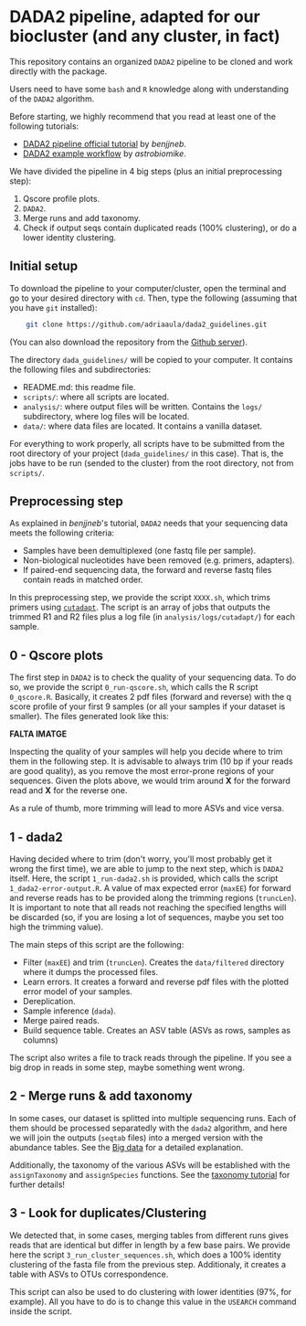 # DADA2 pipeline, adapted for our biocluster (and any cluster, in fact)

This repository contains an organized `DADA2` pipeline to be cloned and work
directly with the package. 

Users need to have some `bash` and `R` knowledge along with understanding of the `DADA2` algorithm. 

Before starting, we highly recommend that you read at least one of the following tutorials:

- [DADA2 pipeline official tutorial](https://benjjneb.github.io/dada2/tutorial.html) by *benjjneb*.
- [DADA2 example workflow](https://astrobiomike.github.io/amplicon/dada2_workflow_ex) by *astrobiomike*.

We have divided the pipeline in 4 big steps (plus an initial preprocessing step):

1. Qscore profile plots.
1. `DADA2`.
1. Merge runs and add taxonomy.
1. Check if output seqs contain duplicated reads (100% clustering), or do a lower identity clustering.

## Initial setup

To download the pipeline to your computer/cluster, open the terminal and go to your desired directory with `cd`. Then, type the following (assuming that you have `git` installed):

```sh
    git clone https://github.com/adriaaula/dada2_guidelines.git

```

(You can also download the repository from the [Github server](https://github.com/adriaaula/dada2_guidelines)).

The directory `dada_guidelines/` will be copied to your computer. It contains the following files and subdirectories:

- README.md: this readme file.
- `scripts/`: where all scripts are located.
- `analysis/`: where output files will be written. Contains the `logs/` subdirectory, where log files will be located.
- `data/`: where data files are located. It contains a vanilla dataset.

For everything to work properly, all scripts have to be submitted from the root directory of your project (`dada_guidelines/` in this case). That is, the jobs have to be run (sended to the cluster) from the root directory, not from `scripts/`. 

## Preprocessing step

As explained in *benjjneb*'s tutorial, `DADA2` needs that your sequencing data meets the following criteria: 
- Samples have been demultiplexed (one fastq file per sample).
- Non-biological nucleotides have been removed (e.g. primers, adapters).
- If paired-end sequencing data, the forward and reverse fastq files contain reads in matched order.

In this preprocessing step, we provide the script `XXXX.sh`, which trims primers using [`cutadapt`](http://cutadapt.readthedocs.io/en/stable/guide.html). The script is an array of jobs that outputs the trimmed R1 and R2 files plus a log file (in `analysis/logs/cutadapt/`) for each sample.  

## 0 - Qscore plots

The first step in `DADA2` is to check the quality of your sequencing data. To do so, we provide the script `0_run-qscore.sh`, which calls the R script `0_qscore.R`. Basically, it creates 2 pdf files (forward and reverse) with the q score profile of your first 9 samples (or all your samples if your dataset is smaller). The files generated look like this:

**FALTA IMATGE**

Inspecting the quality of your samples will help you decide where to trim them in the following step. It is advisable to always trim (10 bp if your reads are good quality), as you remove the most error-prone regions of your sequences. Given the plots above, we would trim around  **X** for the forward read and **X** for the reverse one.

As a rule of thumb, more trimming will lead to more ASVs and vice versa. 

## 1 - dada2

Having decided where to trim (don't worry, you'll most probably get it wrong the first time), we are able to jump to the next step, which is `DADA2` itself. Here, the script `1_run-dada2.sh` is provided, which calls the script `1_dada2-error-output.R`. A value of max expected error (`maxEE`) for forward and reverse reads has to be provided along the trimming regions (`truncLen`). It is important to note that all reads not reaching the specified lengths will be discarded (so, if you are losing a lot of sequences, maybe you set too high the trimming value).

The main steps of this script are the following:
- Filter (`maxEE`) and trim (`truncLen`). Creates the `data/filtered` directory where it dumps the processed files.
- Learn errors. It creates a forward and reverse pdf files with the plotted error model of your samples.
- Dereplication.
- Sample inference (`dada`).
- Merge paired reads.
- Build sequence table. Creates an ASV table (ASVs as rows, samples as columns)

The script also writes a file to track reads through the pipeline. If you see a big drop in reads in some step, maybe something went wrong.

## 2 - Merge runs & add taxonomy 

In some cases, our dataset is splitted into multiple sequencing runs. Each of them should be processed separatedly with the `dada2` algorithm, and here we will join the outputs (`seqtab` files) into a merged version with the abundance tables. 
See the [Big data](https://benjjneb.github.io/dada2/bigdata.html) for a detailed explanation. 

Additionally, the taxonomy of the various ASVs will be established with the `assignTaxonomy` and `assignSpecies` functions. 
See the [taxonomy tutorial](https://benjjneb.github.io/dada2/assign.html) for further details!

## 3 - Look for duplicates/Clustering

We detected that, in some cases, merging tables from different runs gives reads that are identical but differ in length by a few base pairs. We provide here the script `3_run_cluster_sequences.sh`, which does a 100% identity clustering of the fasta file from the previous step. Additionaly, it creates a table with ASVs to OTUs correspondence.

This script can also be used to do clustering with lower identities (97%, for example). All you have to do is to change this value in the `USEARCH` command inside the script. 
